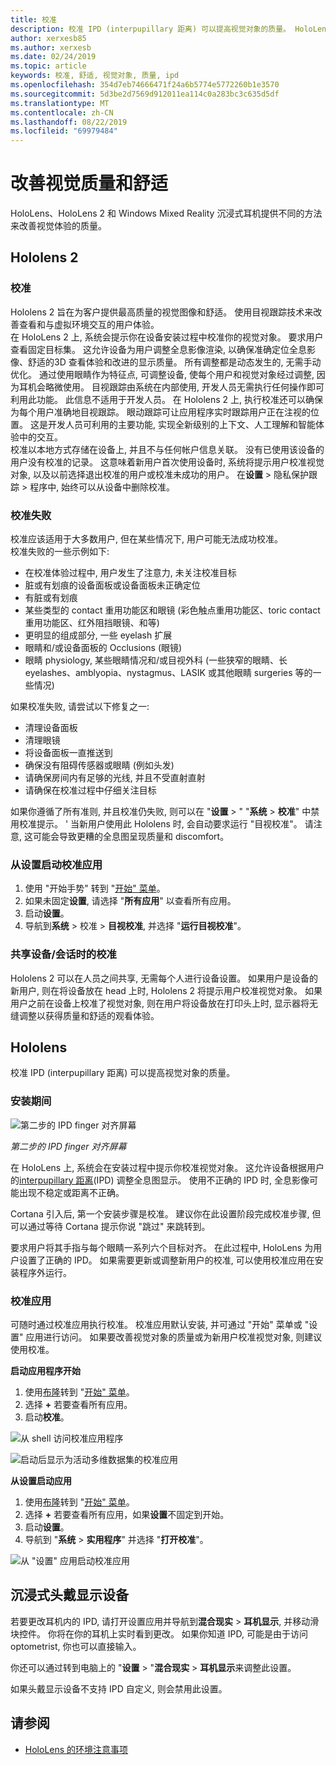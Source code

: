 ```yaml
---
title: 校准
description: 校准 IPD (interpupillary 距离) 可以提高视觉对象的质量。 HoloLens 和 Windows Mixed Reality 沉浸式耳机提供自定义 IPD 的方式。
author: xerxesb85
ms.author: xerxesb
ms.date: 02/24/2019
ms.topic: article
keywords: 校准, 舒适, 视觉对象, 质量, ipd
ms.openlocfilehash: 354d7eb74666471f24a6b5774e5772260b1e3570
ms.sourcegitcommit: 5d3be2d7569d912011ea114c0a283bc3c635d5df
ms.translationtype: MT
ms.contentlocale: zh-CN
ms.lasthandoff: 08/22/2019
ms.locfileid: "69979484"
---
```

# <a name="improve-visual-quality-and-comfort"></a>改善视觉质量和舒适
HoloLens、HoloLens 2 和 Windows Mixed Reality 沉浸式耳机提供不同的方法来改善视觉体验的质量。 

## <a name="hololens-2"></a>Hololens 2

### <a name="calibration"></a>校准

Hololens 2 旨在为客户提供最高质量的视觉图像和舒适。 使用目视跟踪技术来改善查看和与虚拟环境交互的用户体验。  
在 HoloLens 2 上, 系统会提示你在设备安装过程中校准你的视觉对象。 要求用户查看固定目标集。 这允许设备为用户调整全息影像渲染, 以确保准确定位全息影像、舒适的3D 查看体验和改进的显示质量。 所有调整都是动态发生的, 无需手动优化。 通过使用眼睛作为特征点, 可调整设备, 使每个用户和视觉对象经过调整, 因为耳机会略微使用。 目视跟踪由系统在内部使用, 开发人员无需执行任何操作即可利用此功能。 此信息不适用于开发人员。 在 Hololens 2 上, 执行校准还可以确保为每个用户准确地目视跟踪。 眼动跟踪可让应用程序实时跟踪用户正在注视的位置。 这是开发人员可利用的主要功能, 实现全新级别的上下文、人工理解和智能体验中的交互。  
校准以本地方式存储在设备上, 并且不与任何帐户信息关联。 没有已使用该设备的用户没有校准的记录。 这意味着新用户首次使用设备时, 系统将提示用户校准视觉对象, 以及以前选择退出校准的用户或校准未成功的用户。 在**设置** > 隐私保护跟踪 > 程序中, 始终可以从设备中删除校准。 

### <a name="calibration-failures"></a>校准失败

校准应该适用于大多数用户, 但在某些情况下, 用户可能无法成功校准。  
校准失败的一些示例如下:
- 在校准体验过程中, 用户发生了注意力, 未关注校准目标
- 脏或有划痕的设备面板或设备面板未正确定位 
- 有脏或有划痕
- 某些类型的 contact 重用功能区和眼镜 (彩色触点重用功能区、toric contact 重用功能区、红外阻挡眼镜、和等)
- 更明显的组成部分, 一些 eyelash 扩展
- 眼睛和/或设备面板的 Occlusions (眼镜)
- 眼睛 physiology, 某些眼睛情况和/或目视外科 (一些狭窄的眼睛、长 eyelashes、amblyopia、nystagmus、LASIK 或其他眼睛 surgeries 等的一些情况)

如果校准失败, 请尝试以下修复之一: 
- 清理设备面板
- 清理眼镜
- 将设备面板一直推送到
- 确保没有阻碍传感器或眼睛 (例如头发) 
- 请确保房间内有足够的光线, 并且不受直射直射
- 请确保在校准过程中仔细关注目标

如果你遵循了所有准则, 并且校准仍失败, 则可以在 "**设置** > " "**系统** > **校准**" 中禁用校准提示。 ' 当新用户使用此 Hololens 时, 会自动要求运行 "目视校准"。 请注意, 这可能会导致更糟的全息图呈现质量和 discomfort。

### <a name="launching-the-calibration-app-from-settings"></a>从设置启动校准应用
1. 使用 "开始手势" 转到 "[开始" 菜单](navigating-the-windows-mixed-reality-home.md#start-menu)。
2. 如果未固定**设置**, 请选择 "**所有应用**" 以查看所有应用。
3. 启动**设置**。
4. 导航到**系统** > 校准 > **目视校准**, 并选择 "**运行目视校准**"。

### <a name="calibration-when-sharing-a-device--session"></a>共享设备/会话时的校准

Hololens 2 可以在人员之间共享, 无需每个人进行设备设置。 如果用户是设备的新用户, 则在将设备放在 head 上时, Hololens 2 将提示用户校准视觉对象。 如果用户之前在设备上校准了视觉对象, 则在用户将设备放在打印头上时, 显示器将无缝调整以获得质量和舒适的观看体验。 


## <a name="hololens"></a>Hololens

校准 IPD (interpupillary 距离) 可以提高视觉对象的质量。

### <a name="during-setup"></a>安装期间

![第二步的 IPD finger 对齐屏幕](images/ipd-finger-alignment-300px.jpg)<br>

*第二步的 IPD finger 对齐屏幕*

在 HoloLens 上, 系统会在安装过程中提示你校准视觉对象。 这允许设备根据用户的[interpupillary 距离](https://en.wikipedia.org/wiki/Interpupillary_distance)(IPD) 调整全息图显示。 使用不正确的 IPD 时, 全息影像可能出现不稳定或距离不正确。

Cortana 引入后, 第一个安装步骤是校准。 建议你在此设置阶段完成校准步骤, 但可以通过等待 Cortana 提示你说 "跳过" 来跳转到。

要求用户将其手指与每个眼睛一系列六个目标对齐。 在此过程中, HoloLens 为用户设置了正确的 IPD。 如果需要更新或调整新用户的校准, 可以使用校准应用在安装程序外运行。

### <a name="calibration-app"></a>校准应用

可随时通过校准应用执行校准。 校准应用默认安装, 并可通过 "开始" 菜单或 "设置" 应用进行访问。 如果要改善视觉对象的质量或为新用户校准视觉对象, 则建议使用校准。

**启动应用程序开始**
1. 使用[布隆](gestures.md#bloom)转到 "[开始" 菜单](navigating-the-windows-mixed-reality-home.md#start-menu)。
2. 选择 **+** 若要查看所有应用。
3. 启动**校准**。

![从 shell 访问校准应用程序](images/calibration-shell.png)

![启动后显示为活动多维数据集的校准应用](images/calibration-livecube-200px.png)

**从设置启动应用**
1. 使用[布隆](gestures.md#bloom)转到 "[开始" 菜单](navigating-the-windows-mixed-reality-home.md#start-menu)。
2. 选择 **+** 若要查看所有应用，如果**设置**不固定到开始。
3. 启动**设置**。
4. 导航到 "**系统** > **实用程序**" 并选择 "**打开校准**"。

![从 "设置" 应用启动校准应用](images/calibration-settings-500px.jpg)


## <a name="immersive-headsets"></a>沉浸式头戴显示设备

若要更改耳机内的 IPD, 请打开设置应用并导航到**混合现实** > **耳机显示**, 并移动滑块控件。 你将在你的耳机上实时看到更改。 如果你知道 IPD, 可能是由于访问 optometrist, 你也可以直接输入。

你还可以通过转到电脑上的 "**设置** > "**混合现实** > **耳机显示**来调整此设置。

如果头戴显示设备不支持 IPD 自定义, 则会禁用此设置。

## <a name="see-also"></a>请参阅
* [HoloLens 的环境注意事项](environment-considerations-for-hololens.md)
